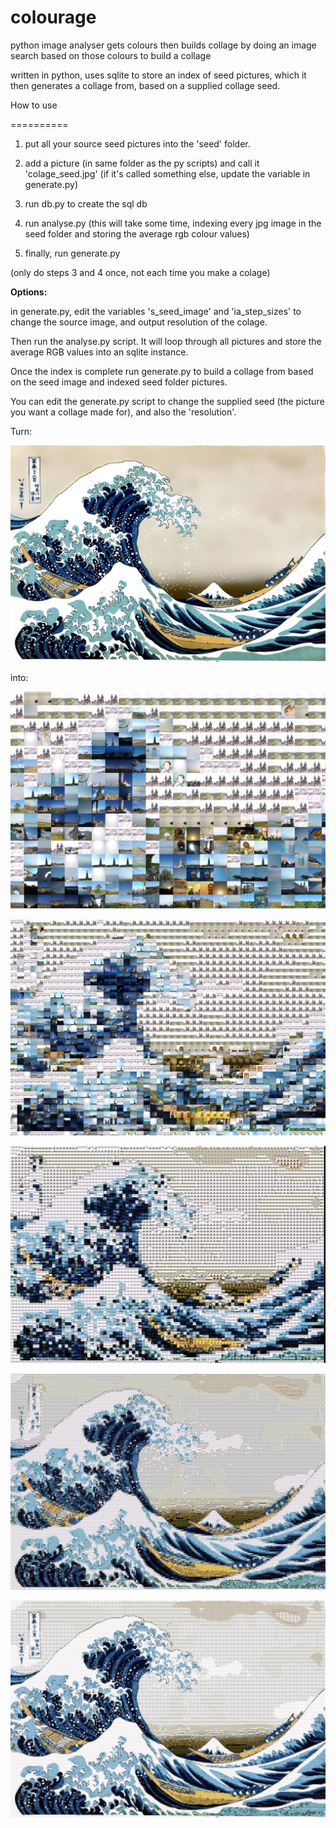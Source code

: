 colourage
=========

python image analyser gets colours then builds collage by doing an image search based on those colours to build a collage

written in python, uses sqlite to store an index of seed pictures, which it then generates a collage from, based on a supplied collage seed.


How to use

==========


1. put all your source seed pictures into the 'seed' folder. 

2. add a picture (in same folder as the py scripts) and call it 'colage_seed.jpg' (if it's called something else, update the variable in generate.py)

3. run db.py to create the sql db

4. run analyse.py (this will take some time, indexing every jpg image in the seed folder and storing the average rgb colour values)

5. finally, run generate.py

(only do steps 3 and 4 once, not each time you make a colage)

**Options:**

in generate.py, edit the variables 's_seed_image' and 'ia_step_sizes' to change the source image, and output resolution of the colage.

Then run the analyse.py script. It will loop through all pictures and store the average RGB values into an sqlite instance.

Once the index is complete run generate.py to build a collage from based on the seed image and indexed seed folder pictures.

You can edit the generate.py script to change the supplied seed (the picture you want a collage made for), and also the 'resolution'.

Turn:

![Original image](wave.jpg)

into:

![collage](docs/r_16wave.jpg)

![collage](docs/r_32wave.jpg)

![collage](docs/r_64wave.jpg)

![collage](docs/r_128wave.jpg)

![collage](docs/r_256wave.jpg)

